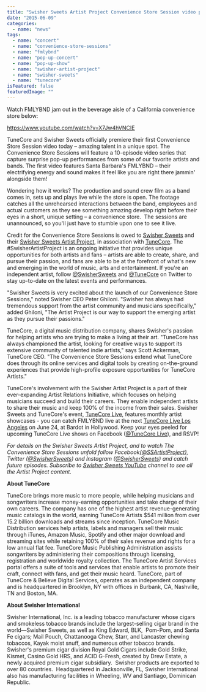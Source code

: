 ```yaml
---
title: "Swisher Sweets Artist Project Convenience Store Session video premiere"
date: "2015-06-09"
categories: 
  - name: "news"
tags: 
  - name: "concert"
  - name: "convenience-store-sessions"
  - name: "fmlybnd"
  - name: "pop-up-concert"
  - name: "pop-up-show"
  - name: "swisher-artist-project"
  - name: "swisher-sweets"
  - name: "tunecore"
isFeatured: false
featuredImage: ""
---
```


Watch FMLYBND jam out in the beverage aisle of a California convenience store below:

https://www.youtube.com/watch?v=X7Jw4hVNCIE

TuneCore and Swisher Sweets officially premiere their first Convenience Store Session video today – amazing talent in a unique spot. The Convenience Store Sessions will feature a 10-episode video series that capture surprise pop-up performances from some of our favorite artists and bands. The first video features Santa Barbara's FMLYBND – their electrifying energy and sound makes it feel like you are right there jammin' alongside them!

Wondering how it works? The production and sound crew film as a band comes in, sets up and plays live while the store is open. The footage catches all the unrehearsed interactions between the band, employees and actual customers as they see something amazing develop right before their eyes in a short, unique setting – a convenience store.  The sessions are unannounced, so you'll just have to stumble upon one to see it live.

Credit for the Convenience Store Sessions is owed to [Swisher Sweets](http://www.swisher.com/portfolio/swisher-sweets/swisher-sweets/) and their [Swisher Sweets Artist Project](http://ap.swishersweets.com/), in association with [TuneCore](http://www.tunecore.com/). The #SwisherArtistProject is an ongoing initiative that provides unique opportunities for both artists and fans – artists are able to create, share, and pursue their passion, and fans are able to be at the forefront of what's new and emerging in the world of music, arts and entertainment. If you're an independent artist, follow [@SwisherSweets](https://twitter.com/swishersweets) and [@TuneCore](http://www.twitter.com/tunecore) on Twitter to stay up-to-date on the latest events and performances.

"Swisher Sweets is very excited about the launch of our Convenience Store Sessions," noted Swisher CEO Peter Ghiloni. "Swisher has always had tremendous support from the artist community and musicians specifically," added Ghiloni, "The Artist Project is our way to support the emerging artist as they pursue their passions."

TuneCore, a digital music distribution company, shares Swisher's passion for helping artists who are trying to make a living at their art. "TuneCore has always championed the artist, looking for creative ways to support its extensive community of talented indie artists," says Scott Ackerman, TuneCore CEO. "The Convenience Store Sessions extend what TuneCore does through its online services and digital tools by creating on-the-ground experiences that provide high-profile exposure opportunities for TuneCore Artists."

TuneCore's involvement with the Swisher Artist Project is a part of their ever-expanding Artist Relations Initiative, which focuses on helping musicians succeed and build their careers. They enable independent artists to share their music and keep 100% of the income from their sales. Swisher Sweets and TuneCore's event, [TuneCore Live](http://live.tunecore.com/), features monthly artist showcases - you can catch FMLYBND live at the next [TuneCore Live Los Angeles](http://www.tunecore.com/live) on June 24, at Bardot in Hollywood. Keep your eyes peeled for upcoming TuneCore Live shows on Facebook ([@TuneCore Live](https://www.facebook.com/pages/TuneCore-Live/769115419832209?fref=ts)), and RSVP!

_For details on the Swisher Sweets Artist Project, and to watch The Convenience Store Sessions unfold follow Facebook_[_(@SSArtistProject_](https://www.facebook.com/SSArtistProject/photos_stream)_), Twitter (_[_@SwisherSweets_](https://twitter.com/swishersweets)_) and Instagram (_[_@SwisherSweets_](https://instagram.com/swishersweets/)_) and catch future episodes. Subscribe to_ [_Swisher Sweets YouTube_](https://www.youtube.com/channel/UClc1tzRHN3rdVXAN14N_t3A) _channel to see all the Artist Project content._

**About TuneCore**

TuneCore brings more music to more people, while helping musicians and songwriters increase money-earning opportunities and take charge of their own careers. The company has one of the highest artist revenue-generating music catalogs in the world, earning TuneCore Artists $541 million from over 15.2 billion downloads and streams since inception. TuneCore Music Distribution services help artists, labels and managers sell their music through iTunes, Amazon Music, Spotify and other major download and streaming sites while retaining 100% of their sales revenue and rights for a low annual flat fee. TuneCore Music Publishing Administration assists songwriters by administering their compositions through licensing, registration and worldwide royalty collection. The TuneCore Artist Services portal offers a suite of tools and services that enable artists to promote their craft, connect with fans, and get their music heard. TuneCore, part of TuneCore & Believe Digital Services, operates as an independent company and is headquartered in Brooklyn, NY with offices in Burbank, CA, Nashville, TN and Boston, MA.

**About Swisher International**

Swisher International, Inc. is a leading tobacco manufacturer whose cigars and smokeless tobacco brands include the largest-selling cigar brand in the world—Swisher Sweets, as well as King Edward, BLK,  Pom-Pom, and Santa Fe cigars; Mail Pouch, Chattanooga Chew, Starr, and Lancaster chewing tobaccos, Kayak moist snuff, and numerous other tobacco brands.  Swisher's premium cigar division Royal Gold Cigars include Gold Strike, Kismet, Casino Gold HRS, and ACID G-Fresh, created by Drew Estate, a newly acquired premium cigar subsidiary.  Swisher products are exported to over 80 countries.  Headquartered in Jacksonville, FL, Swisher International also has manufacturing facilities in Wheeling, WV and Santiago, Dominican Republic.
